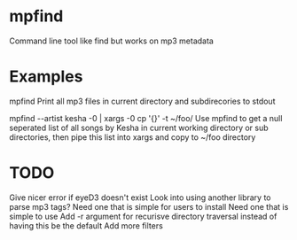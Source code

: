 mpfind
======

Command line tool like find but works on mp3 metadata

Examples
========

mpfind
Print all mp3 files in current directory and subdirecories to stdout

mpfind --artist kesha -0 | xargs -0 cp '{}' -t ~/foo/
Use mpfind to get a null seperated list of all songs by Kesha in current working directory or sub directories, then pipe this list into xargs and copy to ~/foo directory

TODO
====

Give nicer error if eyeD3 doesn't exist
Look into using another library to parse mp3 tags?
    Need one that is simple for users to install
    Need one that is simple to use
Add -r argument for recurisve directory traversal instead of having this be the default
Add more filters 
